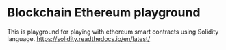 # Blockchain Ethereum playground

This is playground for playing with ethereum smart contracts using Solidity language.
https://solidity.readthedocs.io/en/latest/
